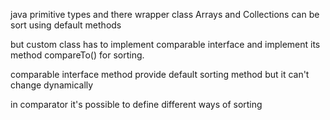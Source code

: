 java primitive types and there wrapper class Arrays and Collections
can be sort using default methods

but custom class has to implement comparable interface and implement its 
method compareTo() for sorting. 

comparable interface method provide default sorting method but it can't change
dynamically

in comparator it's possible to define different ways of sorting
